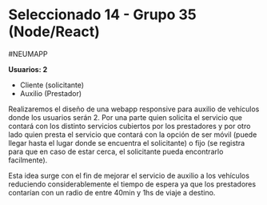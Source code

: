 # Seleccionado 14 - Grupo 35 (Node/React)
#NEUMAPP

**Usuarios: 2**

- Cliente (solicitante)
- Auxilio (Prestador)

Realizaremos el diseño de una webapp responsive para auxilio de vehículos donde los usuarios serán 2. Por una parte quien solicita el servicio que contará con los distinto servicios cubiertos por los prestadores y por otro lado quien presta el servicio que contará con la opción de ser móvil (puede llegar hasta el lugar donde se encuentra el solicitante) o fijo (se registra para que en caso de estar cerca, el solicitante pueda encontrarlo facilmente).

Esta idea surge con el fin de mejorar el servicio de auxilio a los vehículos reduciendo considerablemente el tiempo de espera ya que los prestadores contarían con un radio de entre 40min y 1hs de viaje a destino.
